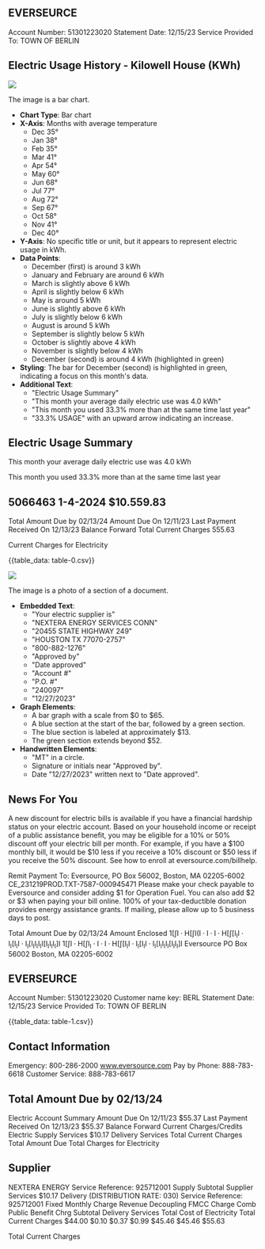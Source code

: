 ## EVERSEURCE

Account Number: 51301223020
Statement Date: $12 / 15 / 23$
Service Provided To: TOWN OF BERLIN

## Electric Usage History - Kilowell House (KWh)

![](images/img-0.jpeg)

The image is a bar chart.

- **Chart Type**: Bar chart
- **X-Axis**: Months with average temperature
  - Dec 35°
  - Jan 38°
  - Feb 35°
  - Mar 41°
  - Apr 54°
  - May 60°
  - Jun 68°
  - Jul 77°
  - Aug 72°
  - Sep 67°
  - Oct 58°
  - Nov 41°
  - Dec 40°
- **Y-Axis**: No specific title or unit, but it appears to represent electric usage in kWh.
- **Data Points**: 
  - December (first) is around 3 kWh
  - January and February are around 6 kWh
  - March is slightly above 6 kWh
  - April is slightly below 6 kWh
  - May is around 5 kWh
  - June is slightly above 6 kWh
  - July is slightly below 6 kWh
  - August is around 5 kWh
  - September is slightly below 5 kWh
  - October is slightly above 4 kWh
  - November is slightly below 4 kWh
  - December (second) is around 4 kWh (highlighted in green)
- **Styling**: The bar for December (second) is highlighted in green, indicating a focus on this month's data.
- **Additional Text**: 
  - "Electric Usage Summary"
  - "This month your average daily electric use was 4.0 kWh"
  - "This month you used 33.3% more than at the same time last year"
  - "33.3% USAGE" with an upward arrow indicating an increase.

## Electric Usage Summary

This month your average daily electric use was 4.0 kWh

This month you used $33.3 \%$ more than at the same time last year

## 5066463 1-4-2024 \$10.559.83

Total Amount Due by 02/13/24
Amount Due On 12/11/23
Last Payment Received On 12/13/23
Balance Forward
Total Current Charges
555.63

Current Charges for Electricity

{{table_data: table-0.csv}}

![](images/img-1.jpeg)

The image is a photo of a section of a document.

- **Embedded Text**:
  - "Your electric supplier is"
  - "NEXTERA ENERGY SERVICES CONN"
  - "20455 STATE HIGHWAY 249"
  - "HOUSTON TX 77070-2757"
  - "800-882-1276"
  - "Approved by"
  - "Date approved"
  - "Account #"
  - "P.O. #"
  - "240097"
  - "12/27/2023"
- **Graph Elements**:
  - A bar graph with a scale from $0 to $65.
  - A blue section at the start of the bar, followed by a green section.
  - The blue section is labeled at approximately $13.
  - The green section extends beyond $52.
- **Handwritten Elements**:
  - "MT" in a circle.
  - Signature or initials near "Approved by".
  - Date "12/27/2023" written next to "Date approved".

## News For You

A new discount for electric bills is available if you have a financial hardship status on your electric account. Based on your household income or receipt of a public assistance benefit, you may be eligible for a $10 \%$ or $50 \%$ discount off your electric bill per month. For example, if you have a $\$ 100$ monthly bill, it would be $\$ 10$ less if you receive a $10 \%$ discount or $\$ 50$ less if you receive the $50 \%$ discount. See how to enroll at eversource.com/billhelp.

Remit Payment To: Eversource, PO Box 56002, Boston, MA 02205-6002
CE_231219PROD.TXT-7587-000945471
Please make your check payable to Eversource and consider adding $\$ 1$ for Operation Fuel.
You can also add $\$ 2$ or $\$ 3$ when paying your bill online. $100 \%$ of your tax-deductible donation provides energy assistance grants. If mailing, please allow up to 5 business days to post.

Total Amount Due
by $02 / 13 / 24$
Amount Enclosed
$1\left[\int \mathrm{I} \cdot \mathrm{H}\left[\int \mathrm{I}\left(\mathrm{I} \cdot \mathrm{I} \cdot \mathrm{I} \cdot \mathrm{H}\left[\int\left[\mathrm{I}_{\mathrm{I}} \mathrm{I} \cdot \mathrm{I}_{\mathrm{I}}\left[\mathrm{I}_{\mathrm{I}} \mathrm{I} \cdot \mathrm{I}_{\mathrm{I}}\left[\mathrm{I}_{\mathrm{I}} \mathrm{I}_{\mathrm{I}} \mathrm{I}_{\mathrm{I}} \mathrm{I}\left[\mathrm{I}_{\mathrm{I}} \mathrm{I}_{\mathrm{I}} \mathrm{I}_{\mathrm{I}}\right] \mathrm{I}\right.\right.\right.\right.\right.\right.$
$1\left[\int \mathrm{I} \cdot \mathrm{H}\left[\int \mathrm{I}_{\mathrm{I}} \cdot \mathrm{I} \cdot \mathrm{I} \cdot \mathrm{H}\left[\int\left[\mathrm{I}_{\mathrm{I}} \mathrm{I} \cdot \mathrm{I}_{\mathrm{I}}\left[\mathrm{I}_{\mathrm{I}} \mathrm{I} \cdot \mathrm{I}_{\mathrm{I}}\left[\mathrm{I}_{\mathrm{I}} \mathrm{I}_{\mathrm{I}} \mathrm{I}_{\mathrm{I}}\left[\mathrm{I}_{\mathrm{I}} \mathrm{I}_{\mathrm{I}}\right] \mathrm{I}\right.\right.\right.\right.\right.$
Eversource
PO Box 56002
Boston, MA 02205-6002

## EVERSEURCE

Account Number: 51301223020
Customer name key: BERL
Statement Date: 12/15/23
Service Provided To:
TOWN OF BERLIN

{{table_data: table-1.csv}}

## Contact Information

Emergency: 800-286-2000
www.eversource.com
Pay by Phone: 888-783-6618
Customer Service: 888-783-6617

## Total Amount Due by $02 / 13 / 24$

Electric Account Summary
Amount Due On 12/11/23
$\$ 55.37$
Last Payment Received On 12/13/23
$\$ 55.37$
Balance Forward
Current Charges/Credits
Electric Supply Services
$\$ 10.17$
Delivery Services
Total Current Charges
Total Amount Due
Total Charges for Electricity

## Supplier

NEXTERA ENERGY
Service Reference: 925712001
Supply
Subtotal Supplier Services
$\$ 10.17$
Delivery
(DISTRIBUTION RATE: 030)
Service Reference: 925712001
Fixed Monthly Charge
Revenue Decoupling
FMCC Charge
Comb Public Benefit Chrg
Subtotal Delivery Services
Total Cost of Electricity
Total Current Charges
$\$ 44.00$
$\$ 0.10$
$\$ 0.37$
$\$ 0.99$
$\$ 45.46$
$\$ 45.46$
$\$ 55.63$

Total Current Charges
